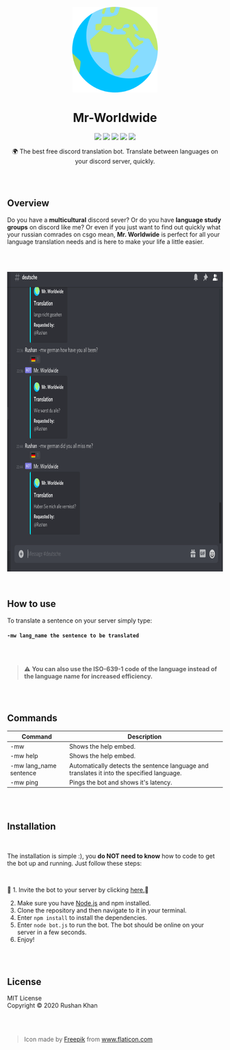 <p align="center">
<img src="./images/icon.png" height="200" width="200" >
</p>
<h1 align = "center"> Mr-Worldwide </h1>

<p align="center">
   <img  src="https://img.shields.io/badge/license-MIT-green">
 <img  src="https://img.shields.io/badge/build-passing-brightgreen">
   <img  src="https://img.shields.io/badge/version-1.0.0-orange">
   <img  src="https://img.shields.io/badge/npm-v6.14.9-blue">
  <img  src="https://img.shields.io/badge/node-v12.18.2-yellow">
 </p>

<p align="center">🌍 The best free discord translation bot. Translate between languages on your discord server, quickly.</p>

<br>
<br>


## Overview
<p align="center">
  
Do you have a **multicultural** discord sever? Or do you have **language study groups** on discord like me? Or even if you just want to find out quickly what your russian comrades on csgo mean, **Mr. Worldwide** is perfect for all your language translation needs and is here to make your life a little easier.

</p>

<br>
<br>

<p align="center">
<img src="images/demo.gif" height="700" width="760" >
</p>

<br>

## How to use

To translate a sentence on your server simply type:<br> <br>
**```-mw lang_name the sentence to be translated```**

<br>
<br>


> :warning: **You can also use the ISO-639-1 code of the language instead of the language name for increased efficiency.**

<br>
<br>

## Commands

|    Command     |    Description    |
| ------------- | ------------- |
| -mw  | Shows the help embed.  |
| -mw help  | Shows the help embed. |
| -mw lang_name sentence| Automatically detects the sentence language and translates it into the specified language.|
| -mw ping | Pings the bot and shows it's latency.|

<br>
<br>

## Installation

<br>

The installation is simple :), you **do NOT need to know** how to code to get the bot up and running. Just follow these steps:

<br>

🔴 1. Invite the bot to your server by clicking [here.](https://discord.com/api/oauth2/authorize?client_id=781185611548983326&permissions=523328&scope=bot)🔴

2. Make sure you have [Node.js](https://nodejs.org/en/download/package-manager/) and npm installed.
3. Clone the repository and then navigate to it in your terminal.
4. Enter ```npm install``` to install the dependencies.
5. Enter ```node bot.js``` to run the bot. The bot should be online on your server in a few seconds.
6. Enjoy!

<br>
<br>

## License

MIT License <br>
Copyright ©  2020 Rushan Khan

<br>
<br>

> <div>Icon made by <a href="https://www.flaticon.com/authors/freepik" title="Freepik">Freepik</a> from <a href="https://www.flaticon.com/" title="Flaticon">www.flaticon.com</a></div>